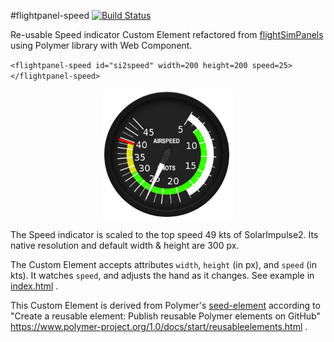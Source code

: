 #flightpanel-speed [![Build Status](https://travis-ci.org/hb9cwp/flightpanel-speed.svg?branch=master)](https://travis-ci.org/hb9cwp/flightpanel-speed)

Re-usable Speed indicator Custom Element refactored from
[flightSimPanels](https://github.com/dmolin/flightSimPanels)
using Polymer library with Web Component.

`<flightpanel-speed id="si2speed" width=200 height=200 speed=25></flightpanel-speed>`

<p align="center">
  <img src="./speedIndicator.png" alt="Speed Indicator 200 x 200 px"/>
</p>

The Speed indicator is scaled to the top speed 49 kts of SolarImpulse2.
Its native resolution and default width & height are 300 px.

The Custom Element accepts attributes `width`, `height` (in px), and `speed` (in kts).
It watches `speed`, and adjusts the hand as it changes.
See example in [index.html](index.html) .

This Custom Element is derived from Polymer's
[seed-element](https://github.com/PolymerLabs/seed-element)
according to
"Create a reusable element: Publish reusable Polymer elements on GitHub"
https://www.polymer-project.org/1.0/docs/start/reusableelements.html .

